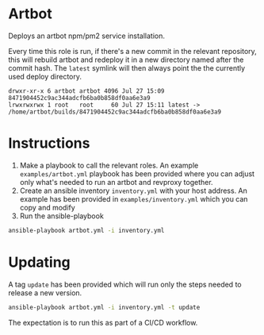 # Artbot

Deploys an artbot npm/pm2 service installation. 

Every time this role is run, if there's a new commit in the relevant repository, this will rebuild artbot and redeploy it in a new directory named after the commit hash. The `latest` symlink will then always point the the currently used deploy directory.

```
drwxr-xr-x 6 artbot artbot 4096 Jul 27 15:09 8471904452c9ac344adcfb6ba0b858df0aa6e3a9
lrwxrwxrwx 1 root   root     60 Jul 27 15:11 latest -> /home/artbot/builds/8471904452c9ac344adcfb6ba0b858df0aa6e3a9
```

# Instructions

1. Make a playbook to call the relevant roles. An example `examples/artbot.yml` playbook has been provided where you can adjust only what's needed to run an artbot and revproxy together.
1. Create an ansible inventory `inventory.yml` with your host address. An example has been provided in `examples/inventory.yml` which you can copy and modify
1. Run the ansible-playbook

```bash
ansible-playbook artbot.yml -i inventory.yml
```

# Updating

A tag `update` has been provided which will run only the steps needed to release a new version.

```bash
ansible-playbook artbot.yml -i inventory.yml -t update
```

The expectation is to run this as part of a CI/CD workflow.